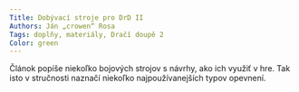 ```yaml
---
Title: Dobývací stroje pro DrD II
Authors: Ján „crowen“ Rosa
Tags: doplňy, materiály, Dračí doupě 2
Color: green
---
```

Článok popíše niekoľko bojových strojov
s návrhy, ako ich využiť v hre. Tak isto
v stručnosti naznačí niekoľko najpoužívanejších
typov opevnení.
